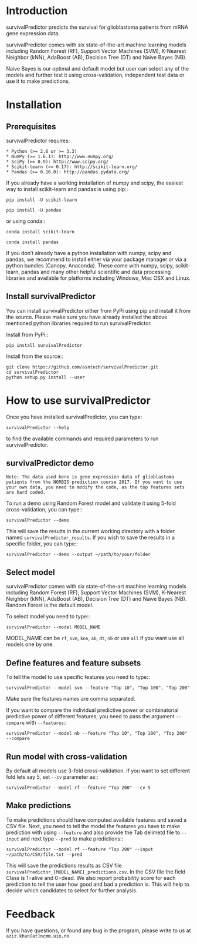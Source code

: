 Introduction
============
 survivalPredictor predicts the survival for glioblastoma patients from mRNA gene expression data.

survivalPredictor comes with six state-of-the-art machine learning models including Random Forest (RF), Support Vector Machines (SVM), K-Nearest Neighbor (kNN), AdaBoost (AB), Decision Tree (DT) and Naive Bayes (NB).

Naive Bayes is our optimal and default model but user can select any of the models and further test it using cross-validation, independent test data or use it to make predictions. 

Installation
============

Prerequisites
-------------
survivalPredictor requires:

	* Python (>= 2.6 or >= 3.3)
	* NumPy (>= 1.6.1): http://www.numpy.org/
	* SciPy (>= 0.9): http://www.scipy.org/
	* Scikit-learn (>= 0.17): http://scikit-learn.org/
	* Pandas (>= 0.16.0): http://pandas.pydata.org/

If you already have a working installation of numpy and scipy, the easiest way to install scikit-learn and pandas is using pip::

	pip install -U scikit-learn

	pip install -U pandas

or using conda::

	conda install scikit-learn

	conda install pandas


If you don’t already have a python installation with numpy, scipy and pandas, we recommend to install either via your package manager or via a python bundles (Canopy, Anaconda). These come with numpy, scipy, scikit-learn, pandas and many other helpful scientific and data processing libraries and available for platforms including Windows, Mac OSX and Linux.


Install survivalPredictor
-------------------------
You can install survivalPredictor either from PyPi using pip and install it from the source. Please make sure you have already installed the above mentioned python libraries required to run survivalPredictor.

Install from PyPi::

	pip install survivalPredictor

Install from the source::
	
	git clone https://github.com/asntech/survivalPredictor.git
	cd survivalPredictor
	python setup.py install --user

How to use survivalPredictor
============================
Once you have installed survivalPredictor, you can type:

	survivalPredictor --help

to find the available commands and required parameters to run survivalPredictor. 

survivalPredictor demo
----------------------
``Note: The data used here is gene expression data of glioblastoma patients from the NORBIS prediction course 2017. If you want to use your own data, you need to modify the code, as the top features sets are hard coded. ``

To run a demo using Random Forest model and validate it using 5-fold cross-validation, you can type::

	survivalPredictor --demo

This will save the results in the current working directory with a folder named ``survivalPredictor_results``. If you wish to save the results in a specific folder, you can type::

	survivalPredictor --demo --output ~/path/to/your/folder

Select model
------------
survivalPredictor comes with six state-of-the-art machine learning models including Random Forest (RF), Support Vector Machines (SVM), K-Nearest Neighbor (kNN), AdaBoost (AB), Decision Tree (DT) and Naive Bayes (NB). Random Forest is the default model.

To select model you need to type::

	survivalPredictor --model MODEL_NAME

MODEL_NAME can be ``rf``, ``svm``, ``knn``, ``ab``, ``dt``, ``nb`` or use ``all`` if you want use all models one by one.

Define features and feature subsets
-----------------------------------
To tell the model to use specific features you need to type::

	survivalPredictor --model svm --feature "Top 10", "Top 100", "Top 200"

Make sure the features names are comma separated. 

If you want to compare the individual predictive power or combinatorial predictive power of different features, you need to pass the argument ``--compare`` with ``--features``::

	survivalPredictor --model nb --feature "Top 10", "Top 100", "Top 200" --compare


Run model with cross-validation
-------------------------------
By default all models use 3-fold cross-validation. If you want to set different fold lets say 5, set ``--cv`` parameter as::

	survivalPredictor --model rf --feature "Top 200" --cv 5


Make predictions
------------------
To make predictions should have computed available features and saved a CSV file. Next, you need to tell the model the features you have to make prediction with using ``--feature`` and also provide the Tab delimetd file to ``--input`` and next type ``--pred`` to make predictions::

	survivalPredictor --model rf --feature "Top 200" --input ~/path/to/CSV/file.txt --pred

This will save the predictions results as CSV file ``survivalPredictor_[MODEL_NAME]_predictions.csv``. In the CSV file the field Class is 1=alive and 0=dead. We also report  probability score for each prediction to tell the user how good and bad a prediction is. This will help to decide which candidates to select for further analysis.

Feedback
========
If you have questions, or found any bug in the program, please write to us at ``aziz.khan[at]ncmm.uio.no``

